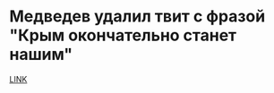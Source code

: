 # Медведев удалил твит с фразой "Крым окончательно станет нашим"



[LINK](https://varlamov.ru/1954323.html)